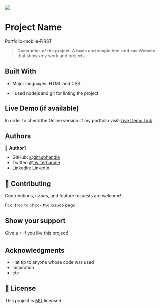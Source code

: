 ![](https://img.shields.io/badge/Microverse-blueviolet)

# Project Name
Portfolio-mobile-FIRST
> Description of the project.
A basic and simple html and css Website that shows my work and projects 

## Built With

- Major languages: HTML and CSS

- I used nodejs and git for linting the project

## Live Demo (if available)
In order to check the Online version of 
my portfolio visit: [Live Demo Link](https://ramaunspoken.github.io/Portfolio-First-Mobile/)


## Authors

👤 **Author1**

- GitHub: [@githubhandle](https://github.com/Ramaunspoken)
- Twitter: [@twitterhandle](https://twitter.com/AmosMai0877)
- LinkedIn: [LinkedIn](https://www.linkedin.com/in/amos-maina-514702248/)


## 🤝 Contributing

Contributions, issues, and feature requests are welcome!

Feel free to check the [issues page](../../issues/).

## Show your support

Give a ⭐️ if you like this project!

## Acknowledgments

- Hat tip to anyone whose code was used
- Inspiration
- etc

## 📝 License

This project is [MIT](./LICENSE) licensed.

